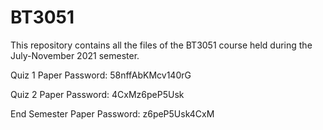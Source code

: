 # BT3051
This repository contains all the files of the BT3051 course held during the July-November 2021 semester.

Quiz 1 Paper Password: 58nffAbKMcv140rG

Quiz 2 Paper Password: 4CxMz6peP5Usk

End Semester Paper Password: z6peP5Usk4CxM
